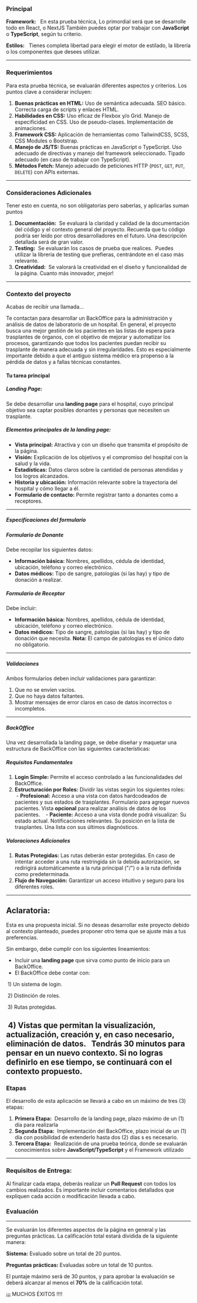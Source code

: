 ### Principal

**Framework:**  
En esta prueba técnica, Lo primordial será que se desarrolle todo en React, o NextJS También puedes optar por trabajar con **JavaScript** o **TypeScript**, según tu criterio.

**Estilos:**  
Tienes completa libertad para elegir el motor de estilado, la librería o los componentes que desees utilizar.

---
### Requerimientos
Para esta prueba técnica, se evaluarán diferentes aspectos y criterios. Los puntos clave a considerar incluyen:
1. **Buenas prácticas en HTML:**  Uso de semántica adecuada. SEO básico. Correcta carga de scripts y enlaces HTML.
2. **Habilidades en CSS:** Uso eficaz de Flexbox y/o Grid. Manejo de especificidad en CSS. Uso de pseudo-clases. Implementación de animaciones.
3. **Framework CSS:** Aplicación de herramientas como TailwindCSS, SCSS, CSS Modules o Bootstrap.
4. **Manejo de JS/TS:** Buenas prácticas en JavaScript o TypeScript. Uso adecuado de directivas y manejo del framework seleccionado. Tipado adecuado (en caso de trabajar con TypeScript).
5. **Métodos Fetch:** Manejo adecuado de peticiones HTTP (`POST`, `GET`, `PUT`, `DELETE`) con APIs externas.
---
### Consideraciones Adicionales 
Tener esto en cuenta, no son obligatorias pero saberlas, y aplicarlas suman puntos

1. **Documentación:**  Se evaluará la claridad y calidad de la documentación del código y el contexto general del proyecto.  Recuerda que tu código podría ser leído por otros desarrolladores en el futuro. Una descripción detallada será de gran valor.
2. **Testing:**  Se evaluarán los casos de prueba que realices.  Puedes utilizar la librería de testing que prefieras, centrándote en el caso más relevante.
3. **Creatividad:**  Se valorará la creatividad en el diseño y funcionalidad de la página. Cuanto más innovador, ¡mejor!
  
---
### Contexto del proyecto

Acabas de recibir una llamada...

Te contactan para desarrollar un BackOffice para la administración y análisis de datos de laboratorio de un hospital. En general, el proyecto busca una mejor gestión de los pacientes en las listas de espera para trasplantes de órganos, con el objetivo de mejorar y automatizar los procesos, garantizando que todos los pacientes puedan recibir su trasplante de manera adecuada y sin irregularidades. Esto es especialmente importante debido a que el antiguo sistema médico era propenso a la pérdida de datos y a fallas técnicas constantes.
#### Tu tarea principal
##### **Landing Page:**

Se debe desarrollar una **landing page** para el hospital, cuyo principal objetivo sea captar posibles donantes y personas que necesiten un trasplante.
##### Elementos principales de la landing page:
- **Vista principal:** Atractiva y con un diseño que transmita el propósito de la página.
- **Visión:** Explicación de los objetivos y el compromiso del hospital con la salud y la vida.
- **Estadísticas:** Datos claros sobre la cantidad de personas atendidas y los logros alcanzados.
- **Historia y ubicación:** Información relevante sobre la trayectoria del hospital y cómo llegar a él.
- **Formulario de contacto:** Permite registrar tanto a donantes como a receptores.
---
##### Especificaciones del formulario

##### Formulario de Donante
Debe recopilar los siguientes datos:
- **Información básica:** Nombres, apellidos, cédula de identidad, ubicación, teléfono y correo electrónico.
- **Datos médicos:** Tipo de sangre, patologías (si las hay) y tipo de donación a realizar.
##### Formulario de Receptor
Debe incluir:
- **Información básica:** Nombres, apellidos, cédula de identidad, ubicación, teléfono y correo electrónico.
- **Datos médicos:** Tipo de sangre, patologías (si las hay) y tipo de donación que necesita.
**Nota:** El campo de patologías es el único dato no obligatorio.

---
##### Validaciones
Ambos formularios deben incluir validaciones para garantizar:
1. Que no se envíen vacíos.
2. Que no haya datos faltantes.
3. Mostrar mensajes de error claros en caso de datos incorrectos o incompletos.
---
##### **BackOffice**

Una vez desarrollada la landing page, se debe diseñar y maquetar una estructura de BackOffice con las siguientes características:
##### **Requisitos Fundamentales**

1. **Login Simple:** Permite el acceso controlado a las funcionalidades del BackOffice.
2. **Estructuración por Roles:** Dividir las vistas según los siguientes roles:
   - **Profesional:** Acceso a una vista con datos hardcodeados de pacientes y sus estados de trasplantes. Formulario para agregar nuevos pacientes. Vista **opcional** para realizar análisis de datos de los pacientes.
   - **Paciente:** Acceso a una vista donde podrá visualizar: Su estado actual. Notificaciones relevantes. Su posición en la lista de trasplantes. Una lista con sus últimos diagnósticos.  
##### **Valoraciones Adicionales**

1. **Rutas Protegidas:** Las rutas deberán estar protegidas. En caso de intentar acceder a una ruta restringida sin la debida autorización, se redirigirá automáticamente a la ruta principal ("/") o a la ruta definida como predeterminada.
2. **Flujo de Navegación:** Garantizar un acceso intuitivo y seguro para los diferentes roles.
  
---
## **Aclaratoria:**

Esta es una propuesta inicial. Si no deseas desarrollar este proyecto debido al contexto planteado, puedes proponer otro tema que se ajuste más a tus preferencias.

Sin embargo, debe cumplir con los siguientes lineamientos:
- Incluir una **landing page** que sirva como punto de inicio para un BackOffice.  
- El BackOffice debe contar con:

 1) Un sistema de login.  

 2) Distinción de roles.  

 3) Rutas protegidas.  

 4) Vistas que permitan la visualización, actualización, creación y, en caso necesario, eliminación de datos.  
Tendrás **30 minutos** para pensar en un nuevo contexto. Si no logras definirlo en ese tiempo, se continuará con el contexto propuesto.
---
### Etapas
  
El desarrollo de esta aplicación se llevará a cabo en un máximo de tres (3) etapas:
1. **Primera Etapa:**  Desarrollo de la landing page, plazo máximo de un (1) día para realizarla
2. **Segunda Etapa:**  Implementación del BackOffice, plazo inicial de un (1) día con posibilidad de extenderlo hasta dos (2) días s es necesario.
3. **Tercera Etapa:**  Realización de una prueba teórica, donde se evaluarán conocimientos sobre **JavaScript/TypeScript** y el Framework utilizado
---
### Requisitos de Entrega:

Al finalizar cada etapa, deberás realizar un **Pull Request** con todos los cambios realizados. Es importante incluir comentarios detallados que expliquen cada acción o modificación llevada a cabo.
### Evaluación
---
Se evaluarán los diferentes aspectos de la página en general y las preguntas prácticas. La calificación total estará dividida de la siguiente manera:

**Sistema:** Evaluado sobre un total de 20 puntos.

**Preguntas prácticas:** Evaluadas sobre un total de 10 puntos.  

El puntaje máximo será de 30 puntos, y para aprobar la evaluación se deberá alcanzar al menos el **70%** de la calificación total.

¡¡¡ MUCHOS ÉXITOS !!!!